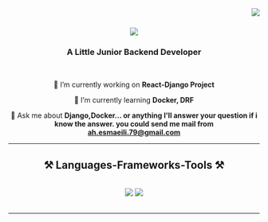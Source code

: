 <img align="right" src="https://visitor-badge.laobi.icu/badge?page_id=AhEsmaeili79.AhEsmaeili79" />

<h1 align="center">
    <img src="https://readme-typing-svg.herokuapp.com/?font=Righteous&size=35&center=true&vCenter=true&width=500&height=70&duration=4000&lines=Hi+There!+👋;+I'm+Amirhossein+Esmaeili!;" />
</h1>

<h3 align="center">A Little Junior Backend Developer</h3>

<br/>

<div align="center">
 
 🔭 I’m currently working on **React-Django Project**
 
 🌱 I’m currently learning **Docker, DRF**

💬 Ask me about **Django,Docker... or anything I'll answer your question if i know the answer. you could send me mail from <a href="mailto:ah.esmaeili.79@gmail.com"><ah.esmaeili.79@gmail.com></a>**

 <hr/>
 
<h2 align="center">⚒️ Languages-Frameworks-Tools ⚒️</h2>
<br/>
<div align="center">
    <img src="https://skillicons.dev/icons?i=html,css,vscode,github,git,docker,redis,linux,fastapi,regex" />
    <img src="https://skillicons.dev/icons?i=django,python,javascript,mysql,flask,postgres,sqlite,debian,ubuntu,postman" />
    <br>
</div>

<br/>
<hr/>

<br/>


